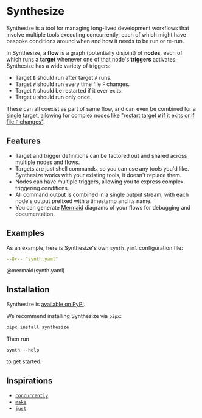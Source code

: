 # Synthesize

Synthesize is a tool for managing long-lived development workflows that involve multiple tools executing concurrently,
each of which might have bespoke conditions around when and how it needs to be run or re-run.

In Synthesize, a **flow** is a graph (potentially disjoint) of **nodes**,
each of which runs a **target** whenever one of that node's **triggers** activates.
Synthesize has a wide variety of triggers:

- Target `B` should run after target `A` runs.
- Target `W` should run every time file `F` changes.
- Target `R` should be restarted if it ever exits.
- Target `O` should run only once.

These can all coexist as part of same flow, and can even be combined for a single target,
allowing for complex nodes like
["restart target `W` if it exits or if file `F` changes"](./triggers.md#example-restarting-on-completion-or-config-changes).

## Features

- Target and trigger definitions can be factored out and shared across multiple nodes and flows.
- Targets are just shell commands, so you can use any tools you'd like. Synthesize works with your existing tools, it doesn't replace them.
- Nodes can have multiple triggers, allowing you to express complex triggering conditions.
- All command output is combined in a single output stream, with each node's output prefixed with a timestamp and its name.
- You can generate [Mermaid](https://mermaid.js.org/) diagrams of your flows for debugging and documentation.

## Examples

As an example, here is Synthesize's own `synth.yaml` configuration file:

```yaml
--8<-- "synth.yaml"
```

@mermaid(synth.yaml)

## Installation

Synthesize is [available on PyPI](https://pypi.org/project/synthesize/).

We recommend installing Synthesize via `pipx`:

```bash
pipx install synthesize
```

Then run
```
synth --help
```
to get started.

## Inspirations

- [`concurrently`](https://www.npmjs.com/package/concurrently)
- [`make`](https://www.gnu.org/software/make/)
- [`just`](https://github.com/casey/just)
